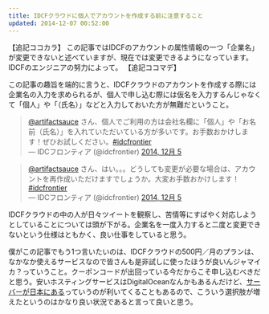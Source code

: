 ```yaml
---
title: IDCFクラウドに個人でアカウントを作成する前に注意すること
updated: 2014-12-07 00:52:00
---
```


【追記ココカラ】
この記事ではIDCFのアカウントの属性情報の一つ「企業名」が変更できないと述べていますが、現在では変更できるようになっています。IDCFのエンジニアの努力によって。
【追記ココマデ】

この記事の趣旨を端的に言うと、IDCFクラウドのアカウントを作成する際には企業名の入力を求められるが、個人で申し込む際には仮名を入力するんじゃなくて「個人」や「（氏名）」などと入力しておいた方が無難だということ。

<blockquote class="twitter-tweet" lang="ja">
<a href="https://twitter.com/artifactsauce">@artifactsauce</a> さん、個人でご利用の方は会社名欄に「個人」や「お名前（氏名）」を入れていただいている方が多いです。お手数おかけします！ぜひお試しください。<a href="https://twitter.com/hashtag/idcfrontier?src=hash">#idcfrontier</a><br />
— IDCフロンティア (@idcfrontier) <a href="https://twitter.com/idcfrontier/status/540835659205070848">2014, 12月 5</a></blockquote>

<blockquote class="twitter-tweet" lang="ja">
<script async="" charset="utf-8" src="//platform.twitter.com/widgets.js"></script>
<a href="https://twitter.com/artifactsauce">@artifactsauce</a> さん、はい。。。どうしても変更が必要な場合は、アカウントを再作成いただけますでしょうか。大変お手数おかけします！<a href="https://twitter.com/hashtag/idcfrontier?src=hash">#idcfrontier</a><br />
<script async="" charset="utf-8" src="//platform.twitter.com/widgets.js"></script>
— IDCフロンティア (@idcfrontier) <a href="https://twitter.com/idcfrontier/status/540838856728522752">2014, 12月 5</a></blockquote>

IDCFクラウドの中の人が日々ツイートを観察し、苦情等にすばやく対応しようとしていることについては頭が下がる。企業名を一度入力すると二度と変更できないという仕様はともかく、良い仕事をしていると思う。

僕がこの記事でもう1つ言いたいのは、IDCFクラウドの500円／月のプランは、なかなか使えるサービスなので皆さんも是非試しに使ったほうが良いんジャマイカ？っていうこと。クーポンコードが出回っている今だからこそ申し込むべきだと思う。安いホスティングサービスはDigitalOceanなんかもあるんだけど、[サーバーが日本にある](http://www.idcf.jp/cloud/faq/gen_010.html)っていうのが利いてくることもあるので、こういう選択肢が増えたというのはかなり良い状況であると言って良いと思う。
